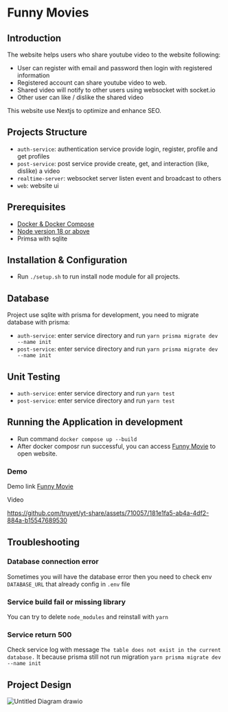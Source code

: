 # Funny Movies

## Introduction

The website helps users who share youtube video to the website following:

* User can register with email and password then login with registered information
* Registered account can share youtube video to web.
* Shared video will notify to other users using websocket with socket.io
* Other user can like / dislike the shared video

This website use Nextjs to optimize and enhance SEO.

## Projects Structure

* `auth-service`: authentication service provide login, register, profile and get profiles
* `post-service`: post service provide create, get, and interaction (like, dislike) a video
* `realtime-server`: websocket server listen event and broadcast to others
* `web`: website ui

## Prerequisites

* [Docker & Docker Compose](https://docs.docker.com/desktop/)
* [Node version 18 or above](https://nodejs.org/en/download/package-manager)
* Primsa with sqlite

## Installation & Configuration

* Run `./setup.sh` to run install node module for all projects.

## Database

Project use sqlite with prisma for development, you need to migrate database with prisma:

* `auth-service`: enter service directory and run `yarn prisma migrate dev --name init`
* `post-service`: enter service directory and run `yarn prisma migrate dev --name init`

## Unit Testing

* `auth-service`: enter service directory and run `yarn test`
* `post-service`: enter service directory and run `yarn test`

## Running the Application in development

* Run command `docker compose up --build`
* After docker composr run successful, you can access [Funny Movie](http://localhost:8000/) to open website.


### Demo

Demo link [Funny Movie](http://68.183.229.85:8000/)

Video

https://github.com/truyet/yt-share/assets/710057/181e1fa5-ab4a-4df2-884a-b15547689530

## Troubleshooting

### Database connection error
Sometimes you will have the database error then you need to check env `DATABASE_URL` that already config in `.env` file

### Service build fail or missing library
You can try to delete `node_modules` and reinstall with `yarn`

### Service return 500
Check service log with message `The table does not exist in the current database.` 
It because prisma still not run migration `yarn prisma migrate dev --name init`


## Project Design

![Untitled Diagram drawio](https://github.com/truyet/yt-share/assets/710057/50eba256-474f-4089-8167-f496617bf9b1)




